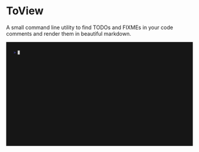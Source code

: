 # ToView
A small command line utility to find TODOs and FIXMEs in your code comments and render them in beautiful markdown.

![gif of the cli app being demoed](./examples/demo.gif)